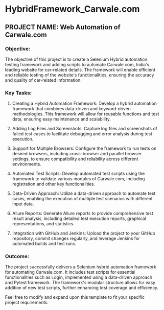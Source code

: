 # HybridFramework_Carwale.com
## PROJECT NAME: Web Automation of Carwale.com

### Objective: 
The objective of this project is to create a Selenium Hybrid automation testing framework and adding scripts to automate Carwale.com, India's leading website for car-related details. The framework will enable efficient and reliable testing of the website's functionalities, ensuring the accuracy and quality of car-related information.

### Key Tasks: 
1. Creating a Hybrid Automation Framework: Develop a hybrid automation framework that combines data-driven and keyword-driven methodologies. This framework will allow for reusable functions and test data, ensuring easy maintenance and scalability.

2. Adding Log Files and Screenshots: Capture log files and screenshots of failed test cases to facilitate debugging and error analysis during test execution.

3. Support for Multiple Browsers: Configure the framework to run tests on desired browsers, including cross-browser and parallel browser settings, to ensure compatibility and reliability across different environments.

4. Automated Test Scripts: Develop automated test scripts using the framework to validate various modules of Carwale.com, including registration and other key functionalities.

5. Data-Driven Approach: Utilize a data-driven approach to automate test cases, enabling the execution of multiple test scenarios with different input data.

6. Allure Reports: Generate Allure reports to provide comprehensive test result analysis, including detailed test execution reports, graphical representations, and statistics.

7. Integration with GitHub and Jenkins: Upload the project to your GitHub repository, commit changes regularly, and leverage Jenkins for automated builds and test runs.

### Outcome: 
The project successfully delivers a Selenium hybrid automation framework for automating Carwale.com. It includes test scripts for essential functionalities such as Login, implemented using a data-driven approach and Pytest framework. The framework's modular structure allows for easy addition of new test scripts, further enhancing test coverage and efficiency.

Feel free to modify and expand upon this template to fit your specific project requirements.
